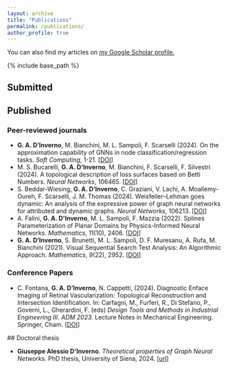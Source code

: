 ```yaml
---
layout: archive
title: "Publications"
permalink: /publications/
author_profile: true
---
```



  You can also find my articles on <u><a href="https://scholar.google.com/citations?user=JsXiefkAAAAJ&hl=it" target="_blank">my Google Scholar profile</a>.</u>


{% include base_path %}

<!-- ## In preparation
<ul>
<li>
<b>E. Bachini</b> and M. Putti. Convergence analysis of the intrinsic surface finite element method. <em>arXiv</em>, 2022. [<a href="https://arxiv.org/abs/2203.07330" target="_blank">arXiv:2203.07330</a>]
</li>
</ul> -->

## Submitted



## Published

### Peer-reviewed journals
<ul>
<li>
<b>G. A. D’Inverno</b>, M. Bianchini, M. L. Sampoli, F. Scarselli (2024). On the approximation capability of GNNs in node classification/regression tasks. <em>Soft Computing</em>, 1-21.  [<a href="https://doi.org/10.1007/s00500-024-09676-1" target="_blank">DOI</a>]
</li>
<li>
M. S. Bucarelli,  <b>G. A. D’Inverno</b>, M. Bianchini, F. Scarselli, F. Silvestri (2024). A topological description of loss surfaces based on Betti Numbers. <em>Neural Networks</em>, 106465.  [<a href="https://doi.org/10.1016/j.neunet.2024.106465" target="_blank">DOI</a>]
</li>

<li>
S. Beddar-Wiesing,  <b>G. A. D’Inverno</b>, C. Graziani, V. Lachi, A. Moallemy-Oureh, F. Scarselli, J. M. Thomas (2024). Weisfeiler–Lehman goes dynamic: An analysis of the expressive power of graph neural networks for attributed and dynamic graphs. <em>Neural Networks</em>, 106213.  [<a href="https://doi.org/10.1016/j.neunet.2024.106213" target="_blank">DOI</a>]
</li>

<li>
A. Falini, <b>G. A. D'Inverno</b>, M. L. Sampoli, F. Mazzia (2022). Splines Parameterization of Planar Domains by Physics-Informed Neural Networks. <em>Mathematics</em>, 11(10), 2406.  [<a href="https://doi.org/10.3390/math11102406" target="_blank">DOI</a>]
</li>

<li>
 <b>G. A. D’Inverno</b>, S. Brunetti,  M. L. Sampoli, D. F. Muresanu, A. Rufa, M. Bianchini (2021). Visual Sequential Search Test Analysis: An Algorithmic Approach. <em>Mathematics</em>, 9(22), 2952. [<a href="https://doi.org/10.3390/math9222952" target="_blank">DOI</a>]
</li>
</ul>

### Conference Papers

<ul>
<li>
  C. Fontana, <b>G. A. D’Inverno</b>, N. Cappetti, (2024). Diagnostic Enface Imaging of Retinal Vascularization: Topological Reconstruction and Intersection Identification. In: Carfagni, M., Furferi, R., Di Stefano, P., Governi, L., Gherardini, F. (eds) <em>Design Tools and Methods in Industrial Engineering III. ADM 2023.</em> Lecture Notes in Mechanical Engineering. Springer, Cham. [<a href="https://doi.org/10.1007/978-3-031-58094-9\_5" target="_blank">DOI</a>]
</li>
</ul
>
## Doctoral thesis
<ul>
<li>
<b>Giuseppe Alessio D'Inverno</b>. <em>Theoretical properties of Graph Neural Networks</em>. PhD thesis, University of Siena, 2024.  [<a href="https://hdl.handle.net/11365/1259294" target="_blank">url</a>]
</li>
</ul>